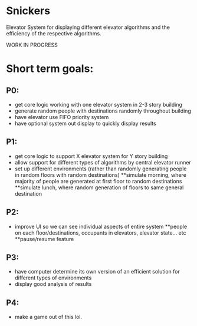 # Snickers 

Elevator System for displaying different elevator algorithms and the efficiency of the respective algorithms.

WORK IN PROGRESS

# Short term goals:
## P0:
* get core logic working with one elevator system in 2-3 story building
* generate random people with destinations randomly throughout building
* have elevator use FIFO priority system
* have optional system out display to quickly display results

## P1:
* get core logic to support X elevator system for Y story building
* allow support for different types of algorithms by central elevator runner
* set up different environments (rather than randomly generating people in random floors with random destinations)
**simulate morning, where majority of people are generated at first floor to random destinations
**simulate lunch, where random generation of floors to same general destination

## P2:
* improve UI so we can see individual aspects of entire system
**people on each floor/destinations, occupants in elevators, elevator state... etc
**pause/resume feature

## P3:
* have computer determine its own version of an efficient solution for different types of environments
* display good analysis of results

## P4:
* make a game out of this lol.
